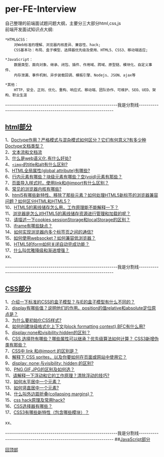 <a name='回顶部'></a>  
# per-FE-Interview
自己整理的前端面试题问题大纲，主要分三大部分html,css,js  
前端开发面试知识点大纲:
	
	*HTML&CSS：
		对Web标准的理解、浏览器内核差异、兼容性、hack;
		CSS基本功：布局、盒子模型、选择器优先级及使用、HTML5、CSS3、移动端适应;

	*JavaScript：
		数据类型、面向对象、继承、闭包、插件、作用域、跨域、原型链、模块化、自定义事件、
		内存泄漏、事件机制、异步装载回调、模板引擎、Nodejs、JSON、ajax等

	*其他：
		HTTP、安全、正则、优化、重构、响应式、移动端、团队协作、可维护、SEO、UED、架构、职业生涯 
---------------------------------------------------------我是分割线-----------------------------------------------------------------

## [html部分](https://github.com/Docyue/per-FE-Interview/blob/master/html部分的问题及答案.md)  
1、[Doctype作用？严格模式与混杂模式如何区分？它们有何意义?有多少种Doctype文档类型？](https://github.com/Docyue/per-FE-Interview/blob/master/html部分的问题及答案.md#1)  
2、[文本流和文档流](https://github.com/Docyue/per-FE-Interview/blob/master/html部分的问题及答案.md#2)    
3、[什么是web语义化,有什么好处?](https://github.com/Docyue/per-FE-Interview/blob/master/html部分的问题及答案.md#3)    
4、[`<img>`的title和alt有什么区别?](https://github.com/Docyue/per-FE-Interview/blob/master/html部分的问题及答案.md#4)   
5、[HTML全局属性(global attribute)有哪些?](https://github.com/Docyue/per-FE-Interview/blob/master/html部分的问题及答案.md#5)  
6、[行内元素有哪些？块级元素有哪些？空(void)元素有那些？](https://github.com/Docyue/per-FE-Interview/blob/master/html部分的问题及答案.md#6)  
7、[页面导入样式时，使用link和@import有什么区别？](https://github.com/Docyue/per-FE-Interview/blob/master/html部分的问题及答案.md#7)  
8、[常见的浏览器内核有哪些?](https://github.com/Docyue/per-FE-Interview/blob/master/html部分的问题及答案.md#8)   
9、[html5有哪些新特性、移除了那些元素？如何处理HTML5新标签的浏览器兼容问题？如何区分HTML和HTML5？](https://github.com/Docyue/per-FE-Interview/blob/master/html部分的问题及答案.md#9)  
10、[HTML5的离线储存怎么用，工作原理能不能解释一下？](https://github.com/Docyue/per-FE-Interview/blob/master/html部分的问题及答案.md#10)  
11、[浏览器是怎么对HTML5的离线储存资源进行管理和加载的呢？](https://github.com/Docyue/per-FE-Interview/blob/master/html部分的问题及答案.md#11)  
12、[请描述一下cookies,sessionStorage和localStorage的区别？](https://github.com/Docyue/per-FE-Interview/blob/master/html部分的问题及答案.md#12)  
13、[iframe有哪些缺点？](https://github.com/Docyue/per-FE-Interview/blob/master/html部分的问题及答案.md#13)  
14、[如何实现浏览器内多个标签页之间的通信? ](https://github.com/Docyue/per-FE-Interview/blob/master/html部分的问题及答案.md#14)  
15、[如何使用websocket？如何兼容低浏览器？](https://github.com/Docyue/per-FE-Interview/blob/master/html部分的问题及答案.md#15)  
16、[HTML5的form如何关闭自动完成功能？](https://github.com/Docyue/per-FE-Interview/blob/master/html部分的问题及答案.md#16)   
17、[什么叫优雅降级和渐进增强？](https://github.com/Docyue/per-FE-Interview/blob/master/html部分的问题及答案.md#17)   
xx、[](#) 

  
---------------------------------------------------------我是分割线-----------------------------------------------------------------

## [CSS部分](https://github.com/Docyue/per-FE-Interview/blob/master/css部分的问题及答案.md)  
1、[介绍一下标准的CSS的盒子模型？与IE的盒子模型有什么不同的？](https://github.com/Docyue/per-FE-Interview/blob/master/css部分的问题及答案.md#1)   
2、[display有哪些值？说明他们的作用。position的值relative和absolute定位原点是？](https://github.com/Docyue/per-FE-Interview/blob/master/css部分的问题及答案.md#2)  
3、[为什么要初始化CSS样式?](https://github.com/Docyue/per-FE-Interview/blob/master/css部分的问题及答案.md#3)  
4、[如何创建块级格式化上下文(block formatting context),BFC有什么用?](https://github.com/Docyue/per-FE-Interview/blob/master/css部分的问题及答案.md#4)    
5、[display:none和visibility:hidden的区别？](https://github.com/Docyue/per-FE-Interview/blob/master/css部分的问题及答案.md#5)    
6、[CSS 选择符有哪些？哪些属性可以继承？优先级算法如何计算？ CSS3新增伪类有那些？ ](https://github.com/Docyue/per-FE-Interview/blob/master/css部分的问题及答案.md#6)   
7、[CSS中 link 和@import 的区别是？](https://github.com/Docyue/per-FE-Interview/blob/master/css部分的问题及答案.md#7)  
8、[解释下 CSS sprites，以及你要如何在页面或网站中使用它？](https://github.com/Docyue/per-FE-Interview/blob/master/css部分的问题及答案.md#8)  
9、[display: none;与visibility: hidden;的区别?](https://github.com/Docyue/per-FE-Interview/blob/master/css部分的问题及答案.md#9)  
10、[PNG,GIF,JPG的区别及如何选？](https://github.com/Docyue/per-FE-Interview/blob/master/css部分的问题及答案.md#10)   
11、[请解释一下浮动和它的工作原理？清除浮动的技巧?](https://github.com/Docyue/per-FE-Interview/blob/master/css部分的问题及答案.md#11)   
12、[如何水平居中一个元素？](https://github.com/Docyue/per-FE-Interview/blob/master/css部分的问题及答案.md#12)  
13、[如何竖直居中一个元素?](https://github.com/Docyue/per-FE-Interview/blob/master/css部分的问题及答案.md#13)  
14、[什么叫外边距折叠(collapsing margins)？](https://github.com/Docyue/per-FE-Interview/blob/master/css部分的问题及答案.md#14)  
15、[css hack原理及常用hack?](https://github.com/Docyue/per-FE-Interview/blob/master/css部分的问题及答案.md#15)  
16、[CSS选择器有哪些？](https://github.com/Docyue/per-FE-Interview/blob/master/css部分的问题及答案.md#16)  
17、[CSS3有哪些新特性（包含哪些模块）？](https://github.com/Docyue/per-FE-Interview/blob/master/css部分的问题及答案.md#17)  

xx、[](#)  

---------------------------------------------------------我是分割线-----------------------------------------------------------------
##[JavaScript部分](https://github.com/Docyue/per-FE-Interview/blob/master/javascript部分的问题及答案.md)









[回顶部](#回顶部)